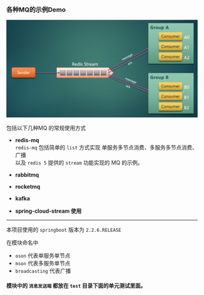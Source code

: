 ### 各种MQ的示例Demo

![MQ示例图](img/mq.png)

包括以下几种MQ 的常规使用方式

- **redis-mq**    
  `redis-mq` 包括简单的 `list` 方式实现 单服务多节点消费、多服务多节点消费、广播   
  以及 `redis 5` 提供的 `stream` 功能实现的 MQ 的示例。

- **rabbitmq**    
  
- **rocketmq**    

- **kafka**    

- **spring-cloud-stream 使用**    

---

本项目使用的 `springboot` 版本为 `2.2.6.RELEASE`   
   
在模块命名中
* `oson` 代表单服务单节点
* `mson` 代表多服务单节点
* `broadcasting` 代表广播

#### 模块中的 `消息发送端` 都放在 `test` 目录下面的单元测试里面。

